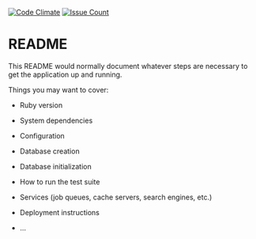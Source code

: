 [![Code Climate](https://codeclimate.com/github/chris-intelatek/gosellapp/badges/gpa.svg)](https://codeclimate.com/github/chris-intelatek/gosellapp)   [![Issue Count](https://codeclimate.com/github/chris-intelatek/gosellapp/badges/issue_count.svg)](https://codeclimate.com/github/chris-intelatek/gosellapp)

# README

This README would normally document whatever steps are necessary to get the
application up and running.

Things you may want to cover:

* Ruby version

* System dependencies

* Configuration

* Database creation

* Database initialization

* How to run the test suite

* Services (job queues, cache servers, search engines, etc.)

* Deployment instructions

* ...
